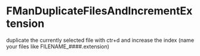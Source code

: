 # FManDuplicateFilesAndIncrementExtension
duplicate the currently selected file with ctr+d and increase the index (name your files like FILENAME_####.extension)
